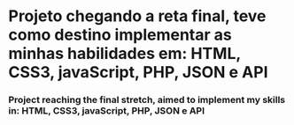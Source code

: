 # Projeto chegando a reta final, teve como destino implementar as minhas habilidades em: HTML, CSS3, javaScript, PHP, JSON e API

### Project reaching the final stretch, aimed to implement my skills in: HTML, CSS3, javaScript, PHP, JSON e API
